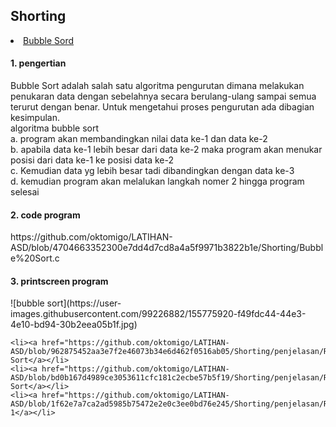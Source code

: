 <html>
<head>
    <h2>Shorting</h2>
</head>
<body>
    <li><a href="https://github.com/oktomigo/LATIHAN-ASD/blob/0e898534cbfea23dd451e106181eabea76b25f0a/Shorting/penjelasan/README1.md">Bubble Sord</a></li>
    <h4>1. pengertian</h4>
    Bubble Sort adalah salah satu algoritma pengurutan dimana melakukan penukaran data dengan sebelahnya secara berulang-ulang sampai semua terurut dengan benar. Untuk             mengetahui proses pengurutan ada dibagian kesimpulan.
    <br>algoritma bubble sort
    <br>a. program akan membandingkan nilai data ke-1 dan data ke-2
    <br>b. apabila data ke-1 lebih besar dari data ke-2 maka program akan menukar posisi dari data ke-1 ke posisi data ke-2
    <br>c. Kemudian data yg lebih besar tadi dibandingkan dengan data ke-3
    <br>d. kemudian program akan melalukan langkah nomer 2 hingga program selesai
    <h4>2. code program</h4>
    <p>https://github.com/oktomigo/LATIHAN-ASD/blob/4704663352300e7dd4d7cd8a4a5f9971b3822b1e/Shorting/Bubble%20Sort.c</p>
    <h4>3. printscreen program</h4>
    ![bubble sort](https://user-images.githubusercontent.com/99226882/155775920-f49fdc44-44e3-4e10-bd94-30b2eea05b1f.jpg)

    <li><a href="https://github.com/oktomigo/LATIHAN-ASD/blob/962875452aa3e7f2e46073b34e6d462f0516ab05/Shorting/penjelasan/README2.md">Insertion Sort</a></li>
    <li><a href="https://github.com/oktomigo/LATIHAN-ASD/blob/bd0b167d4989ce3053611cfc181c2ecbe57b5f19/Shorting/penjelasan/README3.md">Selection Sort</a></li>
    <li><a href="https://github.com/oktomigo/LATIHAN-ASD/blob/1f62e7a7ca2ad5985b75472e2e0c3ee0bd76e245/Shorting/penjelasan/README4.md">latihan 1</a></li>   
</body>
</html>

